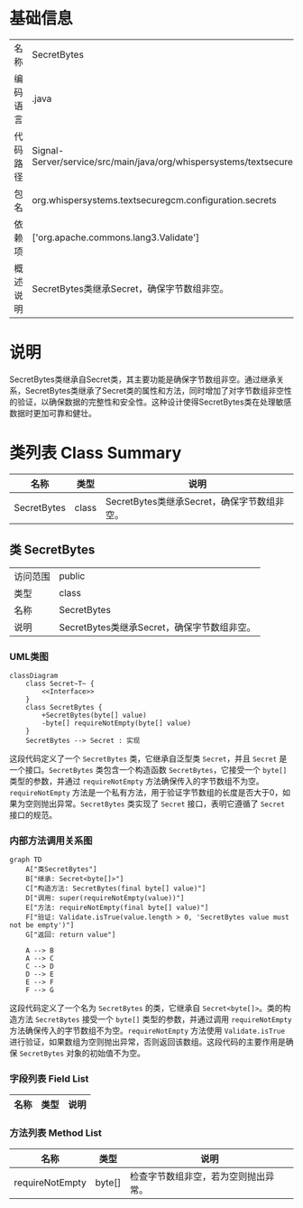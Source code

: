 # 基础信息

|      |      |
|------|------|
| 名称 | SecretBytes |
| 编码语言 | .java |
| 代码路径 | Signal-Server/service/src/main/java/org/whispersystems/textsecuregcm/configuration/secrets/SecretBytes.java |
| 包名 | org.whispersystems.textsecuregcm.configuration.secrets |
| 依赖项 | ['org.apache.commons.lang3.Validate'] |
| 概述说明 | SecretBytes类继承Secret，确保字节数组非空。 |

# 说明

SecretBytes类继承自Secret类，其主要功能是确保字节数组非空。通过继承关系，SecretBytes类继承了Secret类的属性和方法，同时增加了对字节数组非空性的验证，以确保数据的完整性和安全性。这种设计使得SecretBytes类在处理敏感数据时更加可靠和健壮。

# 类列表 Class Summary

| 名称   | 类型  | 说明 |
|-------|------|-------------|
| SecretBytes | class | SecretBytes类继承Secret，确保字节数组非空。 |



## 类 SecretBytes

|      |      |
|------|------|
| 访问范围 | public |
| 类型 | class |
| 名称 | SecretBytes |
| 说明 | SecretBytes类继承Secret，确保字节数组非空。 |


### UML类图

```mermaid
classDiagram
    class Secret~T~ {
        <<Interface>>
    }
    class SecretBytes {
        +SecretBytes(byte[] value)
        -byte[] requireNotEmpty(byte[] value)
    }
    SecretBytes --> Secret : 实现
```

这段代码定义了一个 `SecretBytes` 类，它继承自泛型类 `Secret`，并且 `Secret` 是一个接口。`SecretBytes` 类包含一个构造函数 `SecretBytes`，它接受一个 `byte[]` 类型的参数，并通过 `requireNotEmpty` 方法确保传入的字节数组不为空。`requireNotEmpty` 方法是一个私有方法，用于验证字节数组的长度是否大于0，如果为空则抛出异常。`SecretBytes` 类实现了 `Secret` 接口，表明它遵循了 `Secret` 接口的规范。


### 内部方法调用关系图

```mermaid
graph TD
    A["类SecretBytes"]
    B["继承: Secret<byte[]>"]
    C["构造方法: SecretBytes(final byte[] value)"]
    D["调用: super(requireNotEmpty(value))"]
    E["方法: requireNotEmpty(final byte[] value)"]
    F["验证: Validate.isTrue(value.length > 0, 'SecretBytes value must not be empty')"]
    G["返回: return value"]

    A --> B
    A --> C
    C --> D
    D --> E
    E --> F
    F --> G
```

这段代码定义了一个名为 `SecretBytes` 的类，它继承自 `Secret<byte[]>`。类的构造方法 `SecretBytes` 接受一个 `byte[]` 类型的参数，并通过调用 `requireNotEmpty` 方法确保传入的字节数组不为空。`requireNotEmpty` 方法使用 `Validate.isTrue` 进行验证，如果数组为空则抛出异常，否则返回该数组。这段代码的主要作用是确保 `SecretBytes` 对象的初始值不为空。

### 字段列表 Field List

| 名称  | 类型  | 说明 |
|-------|-------|------|

### 方法列表 Method List

| 名称  | 类型  | 说明 |
|-------|-------|------|
| requireNotEmpty | byte[] | 检查字节数组非空，若为空则抛出异常。 |




